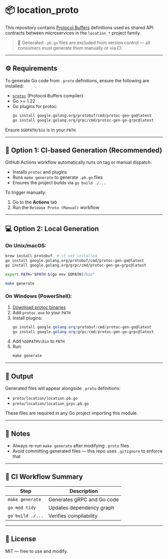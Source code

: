 

# 📦 location_proto

This repository contains [Protocol Buffers](https://protobuf.dev/) definitions used as shared API contracts between microservices in the `location_*` project family.

> 🛑 Generated `.pb.go` files are excluded from version control — all consumers must generate them manually or via CI.

---

## ⚙️ Requirements

To generate Go code from `.proto` definitions, ensure the following are installed:

- [`protoc`](https://grpc.io/docs/protoc-installation/) (Protocol Buffers compiler)
- Go >= 1.22
- Go plugins for protoc:
  ```bash
  go install google.golang.org/protobuf/cmd/protoc-gen-go@latest
  go install google.golang.org/grpc/cmd/protoc-gen-go-grpc@latest
  ```

Ensure `$GOPATH/bin` is in your `PATH`.

---

## 🧰 Option 1: CI-based Generation (Recommended)

GitHub Actions workflow automatically runs on tag or manual dispatch:

- Installs `protoc` and plugins
- Runs `make generate` to generate `.pb.go` files
- Ensures the project builds via `go build ./...`

To trigger manually:

1. Go to the **Actions** tab
2. Run the `Release Proto (Manual)` workflow

---

## 💻 Option 2: Local Generation

### On Unix/macOS:

```bash
brew install protobuf  # if not installed
go install google.golang.org/protobuf/cmd/protoc-gen-go@latest
go install google.golang.org/grpc/cmd/protoc-gen-go-grpc@latest

export PATH="$PATH:$(go env GOPATH)/bin"

make generate
```

### On Windows (PowerShell):

1. [Download protoc binaries](https://github.com/protocolbuffers/protobuf/releases)
2. Add `protoc.exe` to your `PATH`
3. Install plugins:
   ```powershell
   go install google.golang.org/protobuf/cmd/protoc-gen-go@latest
   go install google.golang.org/grpc/cmd/protoc-gen-go-grpc@latest
   ```
4. Add `%GOPATH%\bin` to `PATH`
5. Run:
   ```powershell
   make generate
   ```

---

## 📂 Output

Generated files will appear alongside `.proto` definitions:

- `proto/location/location.pb.go`
- `proto/location/location_grpc.pb.go`

These files are required in any Go project importing this module.

---

## 📌 Notes

- Always re-run `make generate` after modifying `.proto` files
- Avoid committing generated files — this repo uses `.gitignore` to enforce that

---

## 🧪 CI Workflow Summary

| Step               | Description                      |
|--------------------|----------------------------------|
| `make generate`    | Generates gRPC and Go code       |
| `go mod tidy`      | Updates dependency graph         |
| `go build ./...`   | Verifies compilability           |

---

## 🧭 License

MIT — free to use and modify.